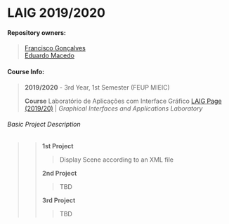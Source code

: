 # LAIG 2019/2020
#### Repository owners:

> [Francisco Gonçalves](github.com/kiko-g)\
> [Eduardo Macedo](github.com/EduMacedo99)

#### Course Info:
> **2019/2020** - 3rd Year, 1st Semester (FEUP MIEIC)
>
> **Course** Laboratório de Aplicações com Interface Gráfico [LAIG Page (2019/20)](https://sigarra.up.pt/feup/pt/ucurr_geral.ficha_uc_view?pv_ocorrencia_id=436446) | *Graphical Interfaces and Applications Laboratory*

###### Basic Project Description
>> **1st Project**
>>> Display Scene according to an XML file
>>
>> **2nd Project**
>>> TBD
>>
>> **3rd Project**
>>> TBD
